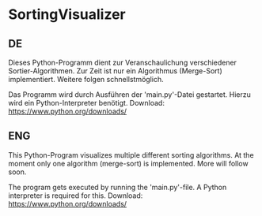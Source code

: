 # SortingVisualizer

## DE

Dieses Python-Programm dient zur Veranschaulichung verschiedener Sortier-Algorithmen.
Zur Zeit ist nur ein Algorithmus (Merge-Sort) implementiert. Weitere folgen schnellstmöglich.

Das Programm wird durch Ausführen der 'main.py'-Datei gestartet.
Hierzu wird ein Python-Interpreter benötigt.
Download: https://www.python.org/downloads/

## ENG

This Python-Program visualizes multiple different sorting algorithms.
At the moment only one algorithm (merge-sort) is implemented.
More will follow soon.

The program gets executed by running the 'main.py'-file.
A Python interpreter is required for this.
Download: https://www.python.org/downloads/
